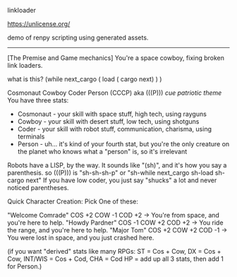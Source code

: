 linkloader

https://unlicense.org/

demo of renpy scripting using generated assets. 

----
[The Premise and Game mechanics]
You're a space cowboy, fixing broken link loaders. 

what is this?
(while next_cargo ( load ( cargo next) ) )

Cosmonaut Cowboy Coder Person (CCCP)
aka (((P)))
*cue patriotic theme*
You have three stats:
- Cosmonaut - your skill with space stuff, high tech, using rayguns
- Cowboy - your skill with desert stuff, low tech, using shotguns
- Coder - your skill with robot stuff, communication, charisma, using terminals
- Person - uh... it's kind of your fourth stat, but you're the only creature on the planet who knows what a "person" is, so it's irrelevant

Robots have a LISP, by the way. It sounds like "(sh)", and it's how you say a parenthesis.
so (((P))) is "sh-sh-sh-p"
or "sh-while next_cargo sh-load sh-cargo next"
If you have low coder, you just say "shucks" a lot and never noticed parentheses.

Quick Character Creation: Pick One of these:

"Welcome Comrade" COS +2 COW -1 COD +2 -> You're from space, and you're here to help.
"Howdy Pardner"  COS -1 COW +2 COD +2 -> You ride the range, and you're here to help.
"Major Tom" COS +2 COW +2 COD -1 -> You were lost in space, and you just crashed here.

(if you want "derived" stats like many RPGs:
ST = Cos + Cow, DX = Cos + Cow, INT/WIS = Cos + Cod, CHA = Cod
HP = add up all 3 stats, then add 1 for Person.)


